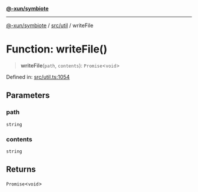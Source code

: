[**@-xun/symbiote**](../../../README.md)

***

[@-xun/symbiote](../../../README.md) / [src/util](../README.md) / writeFile

# Function: writeFile()

> **writeFile**(`path`, `contents`): `Promise`\<`void`\>

Defined in: [src/util.ts:1054](https://github.com/Xunnamius/symbiote/blob/450f56aebb4b9ee6be666259169f3898916253ca/src/util.ts#L1054)

## Parameters

### path

`string`

### contents

`string`

## Returns

`Promise`\<`void`\>

